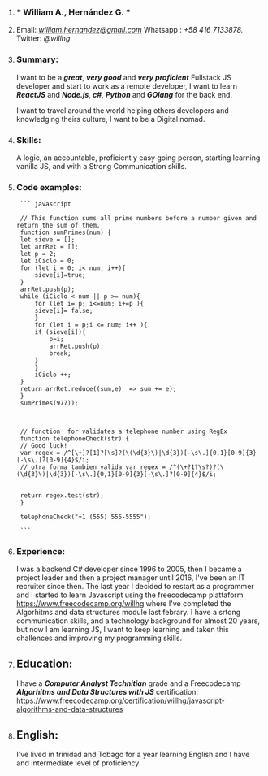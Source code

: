 
1. ### * William A., Hernández G. * 
2.  Email: *william.hernandez@gmail.com*
    Whatsapp : *+58 416 7133878.*
    Twitter: *@willhg*


3. ### __Summary:__
    I want to be a *__great__*, *__very good__* and *__very proficient__* Fullstack JS developer and start to work as a remote developer, I want to learn __*ReactJS*__ and __*Node.js*__, __*c#*__, __*Python*__ and __*GOlang*__ for the back end. 

    I want to travel around the world helping others developers and knowledging theirs culture, I want to be a Digital nomad.

4. ### __Skills:__
    A logic, an accountable, proficient y easy going person, starting learning vanilla JS, and with a Strong Communication skills.   

5. ### __Code examples:__

        ``` javascript

        // This function sums all prime numbers before a number given and return the sum of them.
        function sumPrimes(num) {
        let sieve = [];
        let arrRet = [];
        let p = 2;
        let iCiclo = 0; 
        for (let i = 0; i< num; i++){
            sieve[i]=true;
        }
        arrRet.push(p);
        while (iCiclo < num || p >= num){
            for (let i= p; i<=num; i+=p ){
            sieve[i]= false;
            }
            for (let i = p;i <= num; i++ ){
            if (sieve[i]){
                p=i;
                arrRet.push(p);
                break;
            }
            }
            iCiclo ++;
        }
        return arrRet.reduce((sum,e)  => sum += e);
        }
        sumPrimes(977));



        // function  for validates a telephone number using RegEx
        function telephoneCheck(str) {
        // Good luck!
        var regex = /^[\+]?[1]?[\s]?(\(\d{3}\)|\d{3})[-\s\.]{0,1}[0-9]{3}[-\s\.]?[0-9]{4}$/i;
        // otra forma tambien valida var regex = /^(\+?1?\s?)?(\(\d{3}\)|\d{3})[-\s\.]{0,1}[0-9]{3}[-\s\.]?[0-9]{4}$/i;


        return regex.test(str);  
        }

        telephoneCheck("+1 (555) 555-5555");

        ```


6. ### __Experience__:

    I was a backend C# developer since 1996 to 2005, then I became a project leader and then a project manager until 2016, I've been an IT recruiter since then. The last year I decided to restart as a programmer and I started to learn Javascript using the freecodecamp plattaform  https://www.freecodecamp.org/willhg  where I've completed the Algorhitms and data structures module last febrary. I have a srtong communication skills, and a technology background for almost 20 years, but now I am learning JS, I want to keep learning and taken this challences and improving my programming skills.   

7. ## __Education__:
  
    I have a __*Computer Analyst Technitian*__ grade and a Freecodecamp __*Algorhitms and Data Structures with  JS*__ certification. https://www.freecodecamp.org/certification/willhg/javascript-algorithms-and-data-structures 


8. ##  __English:__

    I've lived in trinidad and Tobago for a year learning English and I have and Intermediate level of proficiency.




